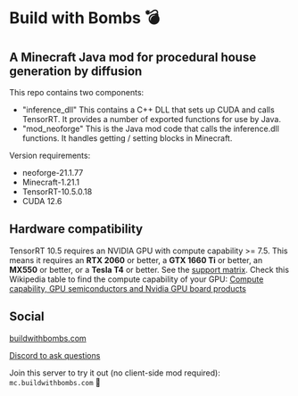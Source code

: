# Build with Bombs 💣
## A Minecraft Java mod for procedural house generation by diffusion

This repo contains two components:

- "inference_dll" This contains a C++ DLL that sets up CUDA and calls TensorRT. It provides a number of exported functions for use by Java.
- "mod_neoforge" This is the Java mod code that calls the inference.dll functions. It handles getting / setting blocks in Minecraft.

Version requirements:
- neoforge-21.1.77
- Minecraft-1.21.1
- TensorRT-10.5.0.18
- CUDA 12.6

## Hardware compatibility
TensorRT 10.5 requires an NVIDIA GPU with compute capability >= 7.5. This means it requires an **RTX 2060** or better, a **GTX 1660 Ti** or better, an **MX550** or better, or a **Tesla T4** or better. See the [support matrix](https://docs.nvidia.com/deeplearning/tensorrt/archives/tensorrt-1050/support-matrix/index.html). Check this Wikipedia table to find the compute capability of your GPU: [Compute capability, GPU semiconductors and Nvidia GPU board products](https://en.wikipedia.org/wiki/CUDA#GPUs_supported)

## Social

[buildwithbombs.com](https://buildwithbombs.com)

[Discord to ask questions](https://discord.gg/2ym2tUV5E3)

Join this server to try it out (no client-side mod required): `mc.buildwithbombs.com` 🧨
